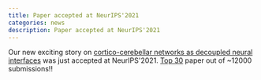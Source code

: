 ```yaml
---
title: Paper accepted at NeurIPS'2021
categories: news
description: Paper accepted at NeurIPS'2021
---
```


Our new exciting story on [cortico-cerebellar networks as decoupled neural interfaces](https://arxiv.org/abs/2110.11501) was just accepted at NeurIPS'2021. [Top 30](https://guoqiangwei.xyz/htmls/neurips2021/neurips2021_submissions.html) paper out of ~12000 submissions!!